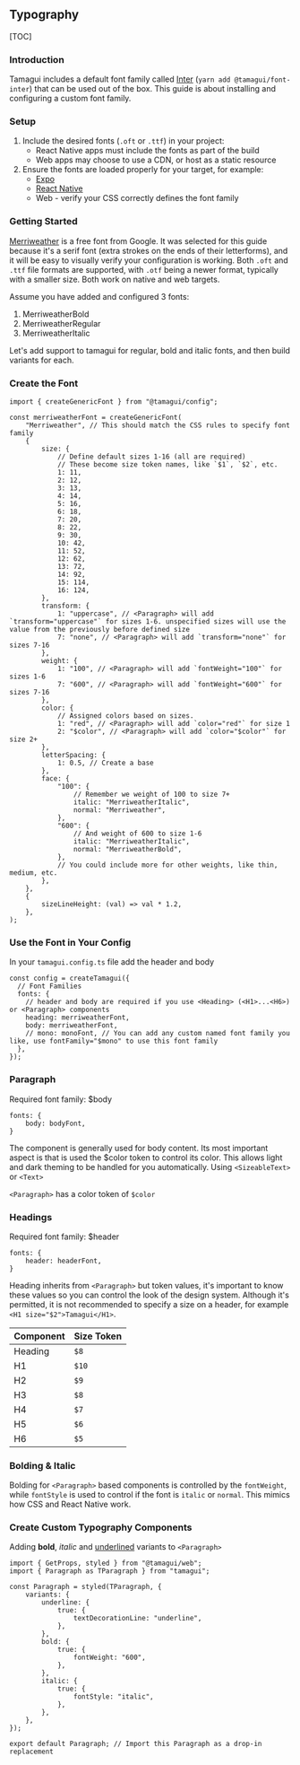 

## Typography

[TOC]



### Introduction

Tamagui includes a default font family called [Inter](https://fonts.google.com/specimen/Inter) (`yarn add @tamagui/font-inter`) that can be used out of the box.  This guide is about installing and configuring a custom font family.



### Setup

1. Include the desired fonts (`.oft` or `.ttf`) in your project:
   - React Native apps must include the fonts as part of the build
   - Web apps may choose to use a CDN, or host as a static resource
2. Ensure the fonts are loaded properly for your target, for example:
   - [Expo](https://docs.expo.dev/versions/latest/sdk/font/)
   - [React Native](https://github.com/unimonkiez/react-native-asset)
   - Web - verify your CSS correctly defines the font family



### Getting Started

[Merriweather](https://fonts.google.com/specimen/Merriweather) is a free font from Google.  It was selected for this guide because it's a serif font (extra strokes on the ends of their letterforms), and it will be easy to visually verify your configuration is working.  Both `.oft` and `.ttf` file formats are supported, with `.otf` being a newer format, typically with a smaller size.  Both work on native and web targets.

Assume you have added and configured 3 fonts: 

1. MerriweatherBold
2. MerriweatherRegular
3. MerriweatherItalic

Let's add support to tamagui for regular, bold and italic fonts, and then build variants for each.



### Create the Font

```tsx
import { createGenericFont } from "@tamagui/config";

const merriweatherFont = createGenericFont(
	"Merriweather", // This should match the CSS rules to specify font family
	{
		size: {
			// Define default sizes 1-16 (all are required)
			// These become size token names, like `$1`, `$2`, etc.
			1: 11,
			2: 12,
			3: 13,
			4: 14,
			5: 16,
			6: 18,
			7: 20,
			8: 22,
			9: 30,
			10: 42,
			11: 52,
			12: 62,
			13: 72,
			14: 92,
			15: 114,
			16: 124,
		},
		transform: {
			1: "uppercase", // <Paragraph> will add `transform="uppercase"` for sizes 1-6. unspecified sizes will use the value from the previously before defined size
			7: "none", // <Paragraph> will add `transform="none"` for sizes 7-16
		},
		weight: {
			1: "100", // <Paragraph> will add `fontWeight="100"` for sizes 1-6
			7: "600", // <Paragraph> will add `fontWeight="600"` for sizes 7-16
		},
		color: {
			// Assigned colors based on sizes.
			1: "red", // <Paragraph> will add `color="red"` for size 1
			2: "$color", // <Paragraph> will add `color="$color"` for size 2+
		},
		letterSpacing: {
			1: 0.5, // Create a base
		},
		face: {
			"100": {
				// Remember we weight of 100 to size 7+
				italic: "MerriweatherItalic",
				normal: "Merriweather",
			},
			"600": {
				// And weight of 600 to size 1-6
				italic: "MerriweatherItalic",
				normal: "MerriweatherBold",
			},
			// You could include more for other weights, like thin, medium, etc.
		},
	},
	{
		sizeLineHeight: (val) => val * 1.2,
	},
);
```



### Use the Font in Your Config

In your `tamagui.config.ts` file add the header and body

```tsx
const config = createTamagui({
  // Font Families
  fonts: {
    // header and body are required if you use <Heading> (<H1>...<H6>)  or <Paragraph> components
    heading: merriweatherFont,
    body: merriweatherFont,
    // mono: monoFont, // You can add any custom named font family you like, use fontFamily="$mono" to use this font family
  },
});
```



### Paragraph

Required font family: $body

```tsx
fonts: {
	body: bodyFont,
}
```



The <Paragraph> component is generally used for body content.  Its most important aspect is that is used the $color token to control its color.  This allows light and dark theming to be handled for you automatically. Using `<SizeableText>` or `<Text>` 

`<Paragraph>` has a color token of `$color`



### Headings

Required font family: $header

```tsx
fonts: {
	header: headerFont,
}
```



Heading inherits from `<Paragraph>` but token values, it's important to know these values so you can control the look of the design system. Although it's permitted, it is not recommended to specify a size on a header, for example `<H1 size="$2">Tamagui</H1>`. 

| Component | Size Token |
| --------- | ---------- |
| Heading   | `$8`       |
| H1        | `$10`      |
| H2        | `$9`       |
| H3        | `$8`       |
| H4        | `$7`       |
| H5        | `$6`       |
| H6        | `$5`       |



### Bolding & Italic

Bolding for `<Paragraph>` based components is controlled by the `fontWeight`, while `fontStyle` is used to control if the font is `italic` or `normal`.  This mimics how CSS and React Native work.



### Create Custom Typography Components

Adding **bold**, *italic* and <u>underlined</u> variants to `<Paragraph>`

```tsx
import { GetProps, styled } from "@tamagui/web";
import { Paragraph as TParagraph } from "tamagui";

const Paragraph = styled(TParagraph, {
	variants: {
		underline: {
			true: {
				textDecorationLine: "underline",
			},
		},
		bold: {
			true: {
				fontWeight: "600",
			},
		},
		italic: {
			true: {
				fontStyle: "italic",
			},
		},
	},
});

export default Paragraph; // Import this Paragraph as a drop-in replacement

```


